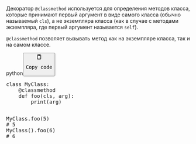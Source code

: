 <p>Декоратор <code>@classmethod</code> используется для определения методов класса,
которые принимают первый аргумент в виде самого класса (обычно называемый <code>cls</code>),
а не экземпляра класса (как в случае с методами экземпляра, где первый аргумент называется <code>self</code>).</p>
<p><code>@classmethod</code> позволяет вызывать метод как на экземпляре класса, так и на самом классе.</p>
<div class="code-element"><div class="lang-line"><text>python</text><button class="copy-button" onclick="copyCode(this)"><svg aria-hidden="true" xmlns="http://www.w3.org/2000/svg" width="16" height="16" fill="none" viewBox="0 0 24 24"><path stroke="currentColor" stroke-linecap="round" stroke-linejoin="round" stroke-width="2" d="M15 4h3a1 1 0 0 1 1 1v15a1 1 0 0 1-1 1H6a1 1 0 0 1-1-1V5a1 1 0 0 1 1-1h3m0 3h6m-5-4v4h4V3h-4Z"/></svg><pre>Copy code</pre></button></div><div class="code"><div class="highlight"><pre><span></span><span class="k">class</span> <span class="nc">MyClass</span><span class="p">:</span>
    <span class="nd">@classmethod</span>
    <span class="k">def</span> <span class="nf">foo</span><span class="p">(</span><span class="bp">cls</span><span class="p">,</span> <span class="n">arg</span><span class="p">):</span>
        <span class="nb">print</span><span class="p">(</span><span class="n">arg</span><span class="p">)</span>


<span class="n">MyClass</span><span class="o">.</span><span class="n">foo</span><span class="p">(</span><span class="mi">5</span><span class="p">)</span>    <span class="c1"># 5</span>
<span class="n">MyClass</span><span class="p">()</span><span class="o">.</span><span class="n">foo</span><span class="p">(</span><span class="mi">6</span><span class="p">)</span>  <span class="c1"># 6</span>
</pre></div></div></div>